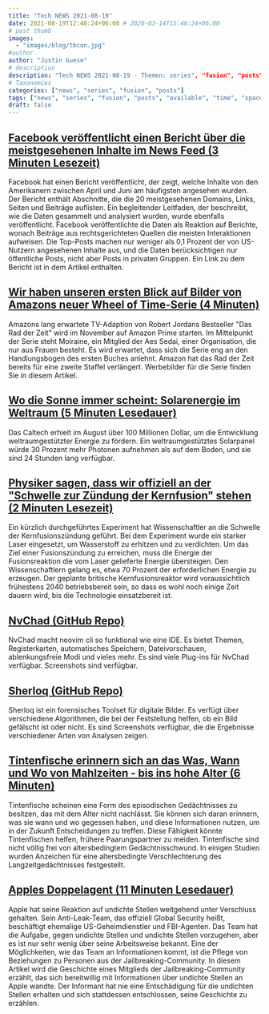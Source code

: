 ```yaml
---
title: "Tech NEWS 2021-08-19"
date: 2021-08-19T12:40:24+06:00 # 2020-03-14T15:40:24+06:00
# post thumb
images:
  - "images/blog/tbcon.jpg"
#author
author: "Justin Guese"
# description
description: "Tech NEWS 2021-08-19 - Themen: series", "fusion", "posts"
# Taxonomies
categories: ["news", "series", "fusion", "posts"]
tags: ["news", "series", "fusion", "posts", "available", "time", "space-based"]
draft: false
---
```


## [Facebook veröffentlicht einen Bericht über die meistgesehenen Inhalte im News Feed (3 Minuten Lesezeit)](https://www.theverge.com/2021/8/18/22630813/facebook-report-most-viewed-content-links-news-feed-transparancy)

 Facebook hat einen Bericht veröffentlicht, der zeigt, welche Inhalte von den Amerikanern zwischen April und Juni am häufigsten angesehen wurden. Der Bericht enthält Abschnitte, die die 20 meistgesehenen Domains, Links, Seiten und Beiträge auflisten. Ein begleitender Leitfaden, der beschreibt, wie die Daten gesammelt und analysiert wurden, wurde ebenfalls veröffentlicht. Facebook veröffentlichte die Daten als Reaktion auf Berichte, wonach Beiträge aus rechtsgerichteten Quellen die meisten Interaktionen aufweisen. Die Top-Posts machen nur weniger als 0,1 Prozent der von US-Nutzern angesehenen Inhalte aus, und die Daten berücksichtigen nur öffentliche Posts, nicht aber Posts in privaten Gruppen. Ein Link zu dem Bericht ist in dem Artikel enthalten.

## [Wir haben unseren ersten Blick auf Bilder von Amazons neuer Wheel of Time-Serie (4 Minuten)](https://arstechnica.com/gaming/2021/08/we-have-our-first-look-at-images-from-amazons-new-wheel-of-time-series/)

 Amazons lang erwartete TV-Adaption von Robert Jordans Bestseller "Das Rad der Zeit" wird im November auf Amazon Prime starten. Im Mittelpunkt der Serie steht Moiraine, ein Mitglied der Aes Sedai, einer Organisation, die nur aus Frauen besteht. Es wird erwartet, dass sich die Serie eng an den Handlungsbogen des ersten Buches anlehnt. Amazon hat das Rad der Zeit bereits für eine zweite Staffel verlängert. Werbebilder für die Serie finden Sie in diesem Artikel.

## [Wo die Sonne immer scheint: Solarenergie im Weltraum (5 Minuten Lesedauer)](https://arstechnica.com/science/2021/08/where-the-sun-always-shines-putting-solar-in-space/)

 Das Caltech erhielt im August über 100 Millionen Dollar, um die Entwicklung weltraumgestützter Energie zu fördern. Ein weltraumgestütztes Solarpanel würde 30 Prozent mehr Photonen aufnehmen als auf dem Boden, und sie sind 24 Stunden lang verfügbar.

## [Physiker sagen, dass wir offiziell an der "Schwelle zur Zündung der Kernfusion" stehen (2 Minuten Lesezeit)](https://interestingengineering.com/we-are-now-closer-to-the-historic-nuclear-fusion-ignition-milestone)

 Ein kürzlich durchgeführtes Experiment hat Wissenschaftler an die Schwelle der Kernfusionszündung geführt. Bei dem Experiment wurde ein starker Laser eingesetzt, um Wasserstoff zu erhitzen und zu verdichten. Um das Ziel einer Fusionszündung zu erreichen, muss die Energie der Fusionsreaktion die vom Laser gelieferte Energie übersteigen. Den Wissenschaftlern gelang es, etwa 70 Prozent der erforderlichen Energie zu erzeugen. Der geplante britische Kernfusionsreaktor wird voraussichtlich frühestens 2040 betriebsbereit sein, so dass es wohl noch einige Zeit dauern wird, bis die Technologie einsatzbereit ist.

## [NvChad (GitHub Repo)](https://github.com/NvChad/NvChad)

 NvChad macht neovim cli so funktional wie eine IDE. Es bietet Themen, Registerkarten, automatisches Speichern, Dateivorschauen, ablenkungsfreie Modi und vieles mehr. Es sind viele Plug-ins für NvChad verfügbar. Screenshots sind verfügbar.

## [Sherloq (GitHub Repo)](https://github.com/GuidoBartoli/sherloq)

 Sherloq ist ein forensisches Toolset für digitale Bilder. Es verfügt über verschiedene Algorithmen, die bei der Feststellung helfen, ob ein Bild gefälscht ist oder nicht. Es sind Screenshots verfügbar, die die Ergebnisse verschiedener Arten von Analysen zeigen.

## [Tintenfische erinnern sich an das Was, Wann und Wo von Mahlzeiten - bis ins hohe Alter (6 Minuten)](https://arstechnica.com/science/2021/08/cuttlefish-remember-the-what-when-and-where-of-meals-even-into-old-age/)

 Tintenfische scheinen eine Form des episodischen Gedächtnisses zu besitzen, das mit dem Alter nicht nachlässt. Sie können sich daran erinnern, was sie wann und wo gegessen haben, und diese Informationen nutzen, um in der Zukunft Entscheidungen zu treffen. Diese Fähigkeit könnte Tintenfischen helfen, frühere Paarungspartner zu meiden. Tintenfische sind nicht völlig frei von altersbedingtem Gedächtnisschwund. In einigen Studien wurden Anzeichen für eine altersbedingte Verschlechterung des Langzeitgedächtnisses festgestellt.

## [Apples Doppelagent (11 Minuten Lesedauer)](https://www.vice.com/en/article/3aqyz8/apples-double-agent)

 Apple hat seine Reaktion auf undichte Stellen weitgehend unter Verschluss gehalten. Sein Anti-Leak-Team, das offiziell Global Security heißt, beschäftigt ehemalige US-Geheimdienstler und FBI-Agenten. Das Team hat die Aufgabe, gegen undichte Stellen und undichte Stellen vorzugehen, aber es ist nur sehr wenig über seine Arbeitsweise bekannt. Eine der Möglichkeiten, wie das Team an Informationen kommt, ist die Pflege von Beziehungen zu Personen aus der Jailbreaking-Community. In diesem Artikel wird die Geschichte eines Mitglieds der Jailbreaking-Community erzählt, das sich bereitwillig mit Informationen über undichte Stellen an Apple wandte. Der Informant hat nie eine Entschädigung für die undichten Stellen erhalten und sich stattdessen entschlossen, seine Geschichte zu erzählen.

